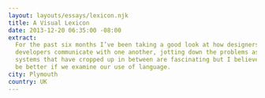```yaml
---
layout: layouts/essays/lexicon.njk
title: A Visual Lexicon
date: 2013-12-20 06:35:00 -08:00
extract:
  For the past six months I’ve been taking a good look at how designers and
  developers communicate with one another, jotting down the problems as I go.  The
  systems that have cropped up in between are fascinating but I believe they could
  be better if we examine our use of language.
city: Plymouth
country: UK
---
```

